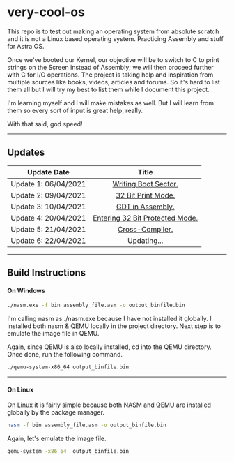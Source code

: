 # very-cool-os
This repo is to test out making an operating system from absolute scratch and it is not a Linux based operating system. Practicing Assembly and stuff for Astra OS.

Once we've booted our Kernel, our objective will be to switch to C to print strings on the Screen instead of Assembly; we will then proceed further with C for I/O operations. The project is taking help and inspiration from multiple sources like books, videos, articles and forums. So it's hard to list them all but I will try my best to list them while I document this project.

I'm learning myself and I will make mistakes as well. But I will learn from them so every sort of input is great help, really. 

With that said, god speed!

___
## Updates 
<!-- To center the table - start -->

|         Update Date       |                       Title                  |
| --------------------------|:--------------------------------------------:|
| Update 1: 06/04/2021      | [Writing Boot Sector.](logs/update1.md)      |
| Update 2: 09/04/2021      | [32 Bit Print Mode.](logs/update2.md)        |
| Update 3: 10/04/2021      | [GDT in Assembly.](logs/update3.md)          |
| Update 4: 20/04/2021      | [Entering 32 Bit Protected Mode.](logs/update4.md)|
| Update 5: 21/04/2021      | [Cross-Compiler.](logs/update5.md)|
| Update 6: 22/04/2021      | [Updating...]()|

<!-- To Center the table - end -->

___
## Build Instructions 
#### On Windows
```bash 
./nasm.exe -f bin assembly_file.asm -o output_binfile.bin
```

I'm calling nasm as ./nasm.exe because I have not installed it globally. I installed both nasm & QEMU locally in the project directory.
Next step is to emulate the image file in QEMU.

Again, since QEMU is also locally installed, cd into the QEMU directory. Once done, run the following command.

```bash
./qemu-system-x86_64 output_binfile.bin
```
---
#### On Linux

On Linux it is fairly simple because both NASM and QEMU are installed globally by the package manager. 
```bash 
nasm -f bin assembly_file.asm -o output_binfile.bin
```

Again, let's emulate the image file. 
```bash
qemu-system -x86_64  output_binfile.bin
```



